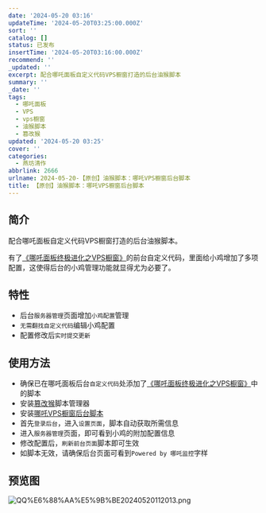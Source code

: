 ```yaml
---
date: '2024-05-20 03:16'
updateTime: '2024-05-20T03:25:00.000Z'
sort: ''
catalog: []
status: 已发布
insertTime: '2024-05-20T03:16:00.000Z'
recommend: ''
_updated: ''
excerpt: 配合哪吒面板自定义代码VPS橱窗打造的后台油猴脚本
summary: ''
_date: ''
tags:
  - 哪吒面板
  - VPS
  - vps橱窗
  - 油猴脚本
  - 篡改猴
updated: '2024-05-20 03:25'
cover: ''
categories:
  - 燕坊清作
abbrlink: 2666
urlname: 2024-05-20-【原创】油猴脚本：哪吒VPS橱窗后台脚本
title: 【原创】油猴脚本：哪吒VPS橱窗后台脚本
---
```


## **简介**


配合哪吒面板自定义代码VPS橱窗打造的后台油猴脚本。


有了[《哪吒面板终极进化之VPS橱窗》](https://www.bmqy.net/2665.html)的前台自定义代码，里面给小鸡增加了多项配置，这使得后台的小鸡管理功能就显得尤为必要了。


## **特性**

- 后台`服务器管理`页面增加`小鸡配置`管理
- `无需翻找自定义代码`编辑小鸡配置
- 配置修改后`实时提交更新`

## **使用方法**

- 确保已在哪吒面板后台`自定义代码`处添加了[《哪吒面板终极进化之VPS橱窗》](https://www.bmqy.net/2665.html)中的脚本
- 安装[篡改猴](https://www.tampermonkey.net/)脚本管理器
- 安装[哪吒VPS橱窗后台脚本](https://greasyfork.org/zh-CN/scripts/495551)
- 首先`登录后台`，进入`设置页面`，脚本自动获取所需信息
- 进入`服务器管理`页面，即可看到小鸡的附加配置信息
- 修改配置后，`刷新前台页面`脚本即可生效
- 如脚本无效，请确保后台页面可看到`Powered by 哪吒监控`字样

## 预览图


![QQ%E6%88%AA%E5%9B%BE20240520112013.png](https://image.bmqy.net/upload/f7ecac7a5464a740863460d37f704857.png)

